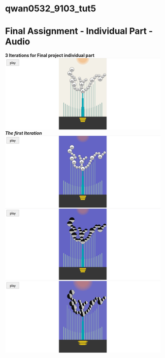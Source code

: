 # qwan0532_9103_tut5

# Final Assignment - Individual Part - Audio

**3 Iterations for Final project individual part**
![Interation 1](/IDEA9103_Final_Individual_Part_Audio/README/assets/iteration1.png "the first iteration")
***The first Iteration***\
![Interation 2](/IDEA9103_Final_Individual_Part_Audio/README/assets/iteration2.png "the first iteration")
![Interation 3 - in pause](/IDEA9103_Final_Individual_Part_Audio/README/assets/iteration3final.png "the first iteration")
![Interation 3 - in playing](/IDEA9103_Final_Individual_Part_Audio/README/assets/iteration3playing.png "the first iteration")
